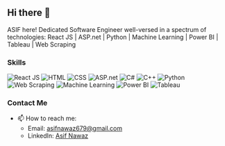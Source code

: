 ## Hi there 👋
ASIF here!
Dedicated Software Engineer well-versed in a spectrum of technologies:
React JS | ASP.net | Python | Machine Learning | Power BI | Tableau | Web Scraping

<!--
**ASIF679/Asif679** is a ✨ _special_ ✨ repository because its `README.md` (this file) appears on your GitHub profile.

Here are some ideas to get you started:
- 💬 Ask me about ...
   Web development, Web scraping, Machine learning, Data Science 
- 📫 How to reach me: ...
   asifnawaz679@gmail.com
- 😄 Pronouns: ...
- ⚡ Fun fact: ...
-->

### Skills

![React JS](https://img.icons8.com/color/48/000000/react-native.png) 
![HTML](https://img.icons8.com/color/48/000000/html-5.png) 
![CSS](https://img.icons8.com/color/48/000000/css3.png) 
![ASP.net](https://img.icons8.com/color/48/000000/asp.png) 
![C#](https://img.icons8.com/color/48/000000/c-sharp-logo.png) 
![C++](https://img.icons8.com/color/48/000000/c-plus-plus-logo.png) 
![Python](https://img.icons8.com/color/48/000000/python.png)
![Web Scraping](https://img.icons8.com/color/48/000000/web-scraping.png) 
![Machine Learning](https://img.icons8.com/color/48/000000/machine-learning.png) 
![Power BI](https://img.icons8.com/color/48/000000/power-bi.png) 
![Tableau](https://img.icons8.com/color/48/000000/tableau-software.png)

### Contact Me

- 📫 How to reach me: 
  - Email: [asifnawaz679@gmail.com](mailto:asifnawaz679@gmail.com)
  - LinkedIn: [Asif Nawaz](https://www.linkedin.com/in/asif-nawaz-1093961b1/)

